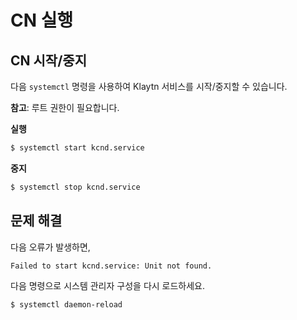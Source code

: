 # CN 실행 <a id="startup-the-cn"></a>

## CN 시작/중지  <a id="cn-start-stop"></a>

다음 `systemctl` 명령을 사용하여 Klaytn 서비스를 시작/중지할 수 있습니다.

**참고**: 루트 권한이 필요합니다.

**실행**

```bash
$ systemctl start kcnd.service

```

**중지**

```bash
$ systemctl stop kcnd.service

```

## 문제 해결 <a id="troubleshooting"></a>

다음 오류가 발생하면,

```bash
Failed to start kcnd.service: Unit not found.
```

다음 명령으로 시스템 관리자 구성을 다시 로드하세요.

```bash
$ systemctl daemon-reload
```


